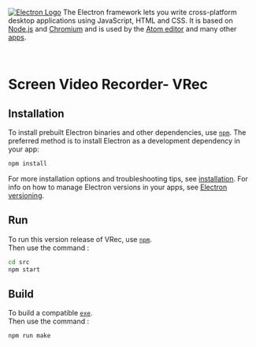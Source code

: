 [![Electron Logo](https://electronjs.org/images/electron-logo.svg)](https://electronjs.org)
The Electron framework lets you write cross-platform desktop applications
using JavaScript, HTML and CSS. It is based on [Node.js](https://nodejs.org/) and
[Chromium](https://www.chromium.org) and is used by the [Atom
editor](https://github.com/atom/atom) and many other [apps](https://electronjs.org/apps).

<br/>
<H1>Screen Video Recorder- VRec</h1>

## Installation

To install prebuilt Electron binaries and other dependencies, use [`npm`](https://docs.npmjs.com/).
The preferred method is to install Electron as a development dependency in your
app:

```sh
npm install 
```
For more installation options and troubleshooting tips, see
[installation](docs/tutorial/installation.md). For info on how to manage Electron versions in your apps, see
[Electron versioning](docs/tutorial/electron-versioning.md).
<br/>
## Run
To run this version release of VRec, use [`npm`](https://docs.npmjs.com/).<br/>
Then use the command :
```sh
cd src
npm start
```
## Build
To build a compatible [`exe`](https://docs.npmjs.com/).<br/>
Then use the command :

```sh
npm run make
```
<br/>
